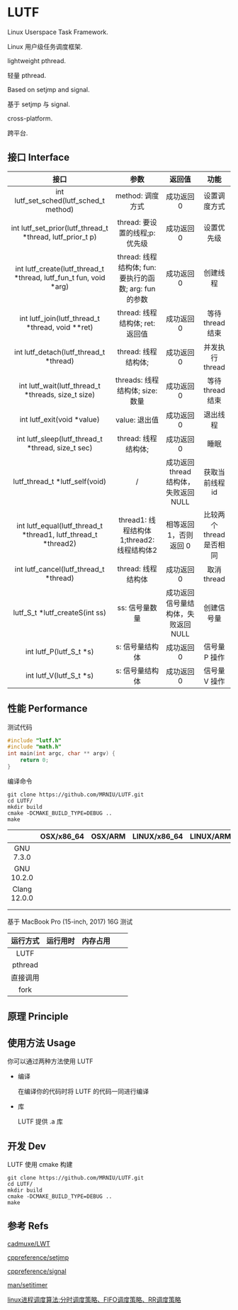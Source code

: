 # LUTF

Linux Userspace Task Framework.

Linux 用户级任务调度框架.

lightweight pthread.

轻量 pthread.

Based on setjmp and signal.

基于 setjmp 与 signal.

cross-platform.

跨平台.



## 接口 Interface

|                             接口                             |                          参数                          |                返回值                 |           功能           |
| :----------------------------------------------------------: | :----------------------------------------------------: | :-----------------------------------: | :----------------------: |
|           int lutf_set_sched(lutf_sched_t method)            |                    method: 调度方式                    |              成功返回 0               |       设置调度方式       |
|  int lutf_set_prior(lutf_thread_t *thread, lutf_prior_t p)   |             thread: 要设置的线程;p: 优先级             |              成功返回 0               |        设置优先级        |
| int lutf_create(lutf_thread_t *thread, lutf_fun_t fun, void *arg) | thread: 线程结构体; fun: 要执行的函数; arg: fun 的参数 |              成功返回 0               |         创建线程         |
|       int lutf_join(lutf_thread_t *thread, void **ret)       |            thread: 线程结构体; ret: 返回值             |              成功返回 0               |     等待 thread 结束     |
|            int lutf_detach(lutf_thread_t *thread)            |                  thread: 线程结构体;                   |              成功返回 0               |     并发执行 thread      |
|      int lutf_wait(lutf_thread_t *threads, size_t size)      |            threads: 线程结构体; size: 数量             |              成功返回 0               |     等待 thread 结束     |
|                  int lutf_exit(void *value)                  |                     value: 退出值                      |              成功返回 0               |         退出线程         |
|      int lutf_sleep(lutf_thread_t *thread, size_t sec)       |                  thread: 线程结构体;                   |              成功返回 0               |           睡眠           |
|                lutf_thread_t *lutf_self(void)                |                           /                            | 成功返回 thread 结构体，失败返回 NULL |     获取当前线程 id      |
| int lutf_equal(lutf_thread_t *thread1, lutf_thread_t *thread2) |       thread1: 线程结构体1;thread2: 线程结构体2        |        相等返回 1，否则返回 0         | 比较两个 thread 是否相同 |
|            int lutf_cancel(lutf_thread_t *thread)            |                   thread: 线程结构体                   |              成功返回 0               |       取消 thread        |
|                lutf_S_t *lutf_createS(int ss)                |                     ss: 信号量数量                     |  成功返回信号量结构体，失败返回 NULL  |        创建信号量        |
|                   int lutf_P(lutf_S_t *s)                    |                    s: 信号量结构体                     |              成功返回 0               |      信号量 P 操作       |
|                   int lutf_V(lutf_S_t *s)                    |                    s: 信号量结构体                     |              成功返回 0               |      信号量 V 操作       |



## 性能 Performance

测试代码

```c
#include "lutf.h"
#include "math.h"
int main(int argc, char ** argv) {
    return 0;
}
```

编译命令

```shell
git clone https://github.com/MRNIU/LUTF.git
cd LUTF/
mkdir build
cmake -DCMAKE_BUILD_TYPE=DEBUG ..
make
```



|              | OSX/x86_64 | OSX/ARM | LINUX/x86_64 | LINUX/ARM |
| :----------: | :--------: | :-----: | :----------: | :-------: |
|  GNU 7.3.0   |            |         |              |           |
|  GNU 10.2.0  |            |         |              |           |
| Clang 12.0.0 |            |         |              |           |
|              |            |         |              |           |
|              |            |         |              |           |

基于 MacBook Pro (15-inch, 2017)  16G 测试

| 运行方式 | 运行用时 | 内存占用 |      |      |
| :------: | :------: | :------: | ---- | ---- |
|   LUTF   |          |          |      |      |
| pthread  |          |          |      |      |
| 直接调用 |          |          |      |      |
|   fork   |          |          |      |      |



## 原理 Principle



##  使用方法 Usage

你可以通过两种方法使用 LUTF

- 编译

    在编译你的代码时将 LUTF 的代码一同进行编译

- 库

    LUTF 提供 .a 库



## 开发 Dev

LUTF 使用 cmake 构建

```shell
git clone https://github.com/MRNIU/LUTF.git
cd LUTF/
mkdir build
cmake -DCMAKE_BUILD_TYPE=DEBUG ..
make
```



## 参考 Refs

[cadmuxe/LWT](https://github.com/cadmuxe/LWT)

[cppreference/setjmp](https://en.cppreference.com/w/cpp/utility/program/setjmp)

[cppreference/signal](https://en.cppreference.com/w/c/program/signal)

[man/setitimer](https://man7.org/linux/man-pages/man2/setitimer.2.html)

[linux进程调度算法:分时调度策略、FIFO调度策略、RR调度策略](https://blog.csdn.net/qq_32811489/article/details/70768264)
